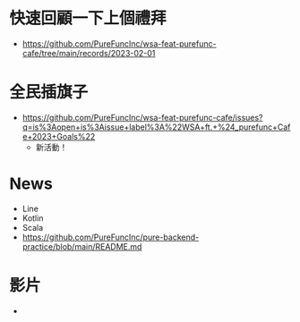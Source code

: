 # 快速回顧一下上個禮拜 
* https://github.com/PureFuncInc/wsa-feat-purefunc-cafe/tree/main/records/2023-02-01

# 全民插旗子
* https://github.com/PureFuncInc/wsa-feat-purefunc-cafe/issues?q=is%3Aopen+is%3Aissue+label%3A%22WSA+ft.+%24_purefunc+Cafe+2023+Goals%22
  * 新活動！

# News 
* Line
* Kotlin
* Scala
* https://github.com/PureFuncInc/pure-backend-practice/blob/main/README.md

# 影片
* 
